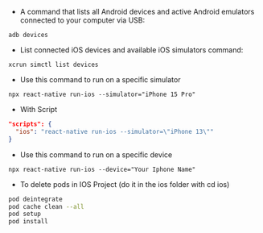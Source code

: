- A command that lists all Android devices and active Android emulators connected to your computer via USB:
```node
adb devices
```
- List connected iOS devices and available iOS simulators command:
```node
xcrun simctl list devices
```
- Use this command to run on a specific simulator
```node
npx react-native run-ios --simulator="iPhone 15 Pro"
```
- With Script
```json
"scripts": {
  "ios": "react-native run-ios --simulator=\"iPhone 13\""
}
```
- Use this command to run on a specific device
```node
npx react-native run-ios --device="Your Iphone Name"
```

- To delete pods in IOS Project (do it in the ios folder with cd ios)
```bash
pod deintegrate
pod cache clean --all
pod setup
pod install
```

